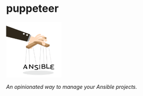 # puppeteer

<img src="images/puppeteer.png" width="150" height="150">

*An opinionated way to manage your Ansible projects.*